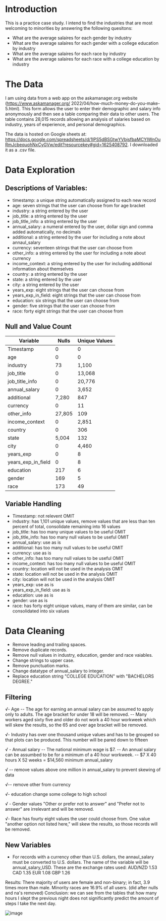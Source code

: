 # Introduction
This is a practice case study. I intend to find the industries that are most welcoming to minorities by answering the following quesitons:
- What are the average salaires for each gender by industry
- What are the average salaires for each gender with a college education by industry 
- What are the average salaires for each race by industry
- What are the average salaires for each race with a college education by industry 


# The Data
I am using data from a web app on the askamanager.org website (https://www.askamanager.org/ 2022/04/how-much-money-do-you-make-5.html). This form allows the user to enter their demographic and salary info anonymously and then see a table comparing their data to other users. The table contains 28,015 records allowing an analysis of salaries based on industry, years of experience, and personal demographics.

The data is hosted on Google sheets at: https://docs.google.com/spreadsheets/d/1IPS5dBSGtwYVbjsfbaMCYIWnOuRmJcbequohNxCyGVw/edit?resourcekey#gid=1625408792. I downloaded it as a .csv file.


# Data Exploration
## Descriptions of Variables:
- timestamp: a unique string automatically assigned to each new record
- age: seven strings that the user can choose from for age bracket
- industry: a string entered by the user
- job_title: a string entered by the user
- job_title_info: a string entered by the user
- annual_salary: a numeral entered by the user, dollar sign and comma added automatically, no decimals
- additional: a string entered by the user for including a note about annaul_salary
- currency: seventeen strings that the user can choose from 
- other_info: a string entered by the user for including a note about currency
- income_context: a string entered by the user for including additional information about themselves
- country: a string entered by the user
- state: a string entered by the user
- city: a string entered by the user
- years_exp: eight strings that the user can choose from
- years_exp_in_field: eight strings that the user can choose from
- education: six strings that the user can choose from
- gender: five strings that the user can choose from
- race: forty eight strings that the user can choose from

## Null and Value Count
| Variable           | Nulls  | Unique Values |
| ------------------ | ------ | ------------- |
| Timestamp          | 0      | 0             |
| age                | 0      | 0             |
| industry           | 73     | 1,100         |
| job_title          | 0      | 13,068        |
| job_title_info     | 0      | 20,776        |
| annual_salary      | 0      | 3,652         |
| additional         | 7,280  | 847           |
| currency           | 0      | 11            |
| other_info         | 27,805 | 109           |
| income_context     | 0      | 2,851         |
| country            | 0      | 306           |
| state              | 5,004  | 132           |
| city               | 0      | 4,460         |
| years_exp          | 0      | 8             |
| years_exp_in_field | 0      | 8             |
| education          | 217    | 6             |
| gender             | 169    | 5             |
| race               | 173    | 49            |

## Variable Handling
- Timestamp: not relevent OMIT
- industry: has 1,101 unique values, remove values that are less than ten percent of total, consolidate remaining into 16 values
- job_title: has too many unique values to be useful OMIT
- job_title_info: has too many null values to be useful OMIT
- annual_salary: use as is
- additional: has too many null values to be useful OMIT
- currency: use as is
- other_info: has too many null values to be useful OMIT
- income_context: has too many null values to be useful OMIT
- country: location will not be used in the analysis OMIT
- state: location will not be used in the analysis OMIT
- city: location will not be used in the analysis OMIT
- years_exp: use as is
- years_exp_in_field:  use as is
- education:  use as is
- gender:  use as is
- race: has forty eight unique values, many of them are similar, can be consolidated into six values

# Data Cleaning
- Remove leading and trailing spaces.
- Remove duplicate records.
- Remove null values in industry, education, gender and race vaiables.
- Change strings to upper case.
- Remove punctuation marks.
- Change datatype of annual_salary to integer.
- Replace education string "COLLEGE EDUCATION" with "BACHELORS DEGREE."

## Filtering
√- Age
-- The age for earning an annual salary can be assumed to apply only to adults. The age bracket for under 18 will be removed.
-- Many workers aged sixty five and older do not work a 40 hour workweek which will skew the results, so the 65 and over age bracket will be removed.

√- Industry has over one thousand unique values and has to be grouped so that plots can be produced. This number will be pared down to fifteen

√ - Annual salary
-- The national minimum wage is $7.
-- An annual salary can be assumbed to be for a minimum of a 40 hour workweek.
-- $7 X 40 hours X 52 weeks = $14,560 minimum annual_salary

√ -- remove values above one million in annual_salary to prevent skewing of data

√-- remove other from currency

√- education change some college to high school

√ - Gender values "Other or prefer not to answer" and "Prefer not to answer" are irrelevant and will be removed.

 √- Race has fourty eight values the user could choose from. One value "another option not listed here," will skew the results, so those records will be removed.


## New Variables
- For records with a currency other than U.S. dollars, the annaul_salary must be converted to U.S. dollars. The name of the variable will be annual_salary_USD. These are the exchange rates used:
AUD/NZD 1.53
CAD 1.35
EUR 1.08
GBP 1.26


Results: There majority of users are female and non-binary; in fact, 3.9 times more than male. Minority races are 16.9% of all users. (did after nulls and na's removed)
Conclusion: we can see from the tables that how many hours I slept the previous night does not significantly predict the amount of steps I take the next day.

![image](https://github.com/Peter-Thibodeau/salary_survey/assets/158618486/95962147-e3f0-4f4c-aa77-52a1fe48153f)
